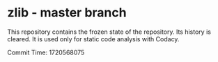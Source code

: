 # zlib - master branch

This repository contains the frozen state of the repository.
Its history is cleared. It is used only for static code
analysis with Codacy.

Commit Time: 1720568075